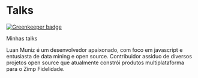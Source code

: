 Talks
=====

[![Greenkeeper badge](https://badges.greenkeeper.io/luanmuniz/Talks.svg)](https://greenkeeper.io/)

Minhas talks

Luan Muniz é um desenvolvedor apaixonado, com foco em javascript e entusiasta de data mining e open source. Contribuidor assiduo de diversos projetos open source que atualmente constrói produtos multiplataforma para o Zimp Fidelidade.
